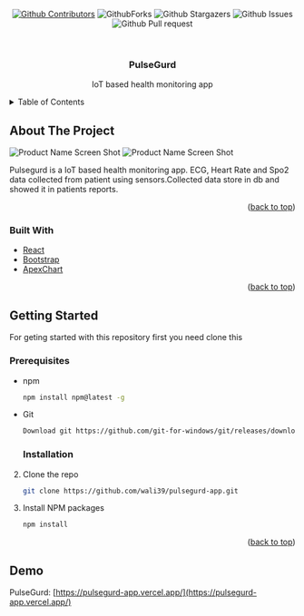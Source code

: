<div id="top"></div>
<!--
*** Thanks for checking out the Best-README-Template. If you have a suggestion
*** that would make this better, please fork the repo and create a pull request
*** or simply open an issue with the tag "enhancement".
*** Don't forget to give the project a star!
*** Thanks again! Now go create something AMAZING! :D
-->

<!-- PROJECT SHIELDS -->
<!--
*** I'm using markdown "reference style" links for readability.
*** Reference links are enclosed in brackets [ ] instead of parentheses ( ).
*** See the bottom of this document for the declaration of the reference variables
*** for contributors-url, forks-url, etc. This is an optional, concise syntax you may use.
*** https://www.markdownguide.org/basic-syntax/#reference-style-links
-->
<div align="center">
            
            
[![Github Contributors](https://img.shields.io/github/contributors/wali39/pulsegurd-app)](https://github.com/wali39/pulsegurd-app/contributors)
![GithubForks](https://img.shields.io/github/forks/wali39/pulsegurd-app)
![Github Stargazers](https://img.shields.io/github/stars/wali39/pulsegurd-app)
![Github Issues](https://img.shields.io/github/issues/wali39/pulsegurd-app)
![Github Pull request](https://img.shields.io/github/issues-pr/wali39/pulsegurd-app)

</div>
<!-- PROJECT LOGO -->
<br />
<div align="center">

  <h3 align="center">PulseGurd</h3>

  <p align="center">
    IoT based health monitoring app
    
</div>

<!-- TABLE OF CONTENTS -->
<details>
  <summary>Table of Contents</summary>
  <ol>
    <li>
      <a href="#about-the-project">About The Project</a>
      <ul>
        <li><a href="#built-with">Built With</a></li>
      </ul>
    </li>
    <li>
      <a href="#getting-started">Getting Started</a>
      <ul>
        <li><a href="#prerequisites">Prerequisites</a></li>
        <li><a href="#installation">Installation</a></li>
      </ul>
    </li>

  </ol>
</details>

<!-- ABOUT THE PROJECT -->

## About The Project

![Product Name Screen Shot](https://res.cloudinary.com/dl1sztvng/image/upload/v1724050025/qvq3iodccdhswtqkkgft.png)
![Product Name Screen Shot](https://res.cloudinary.com/dl1sztvng/image/upload/v1724050025/tj1xbjyee6x1bthebybp.png)

Pulsegurd is a IoT based health monitoring app. ECG, Heart Rate and Spo2 data collected from patient using sensors.Collected data store in db and showed it in patients reports.

<p align="right">(<a href="#top">back to top</a>)</p>

### Built With

- [React](https://ejs.co/)
- [Bootstrap](https://getbootstrap.com)
- [ApexChart]()

<p align="right">(<a href="#top">back to top</a>)</p>

<!-- GETTING STARTED -->

## Getting Started

For geting started with this repository first you need clone this

### Prerequisites

- npm
  ```sh
  npm install npm@latest -g
  ```
- Git

  ```sh
  Download git https://github.com/git-for-windows/git/releases/download/v2.33.0.windows.2/Git-2.33.0.2-64-bit.exe
  ```

  ### Installation

2. Clone the repo

   ```sh
   git clone https://github.com/wali39/pulsegurd-app.git
   ```

3. Install NPM packages
   ```sh
   npm install
   ```

<p align="right">(<a href="#top">back to top</a>)</p>

<!-- LICENSE -->

## Demo

PulseGurd: [https://pulsegurd-app.vercel.app/](https://pulsegurd-app.vercel.app/)
